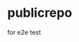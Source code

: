 # publicrepo
for e2e test










































































































































































































































































































































































































































































































































































































































































































































































































































































































































































































































































































































































































































































































































































































































































































































































































































































































































































































































































































































































































































































































































































































































































































































































































